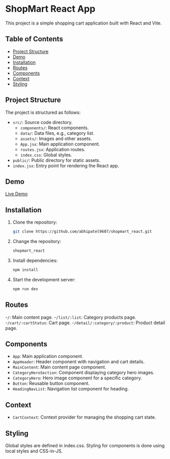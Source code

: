 # ShopMart React App

This project is a simple shopping cart application built with React and Vite.

## Table of Contents

- [Project Structure](#project-structure)
- [Demo](#demo)
- [Installation](#installation)
- [Routes](#routes)
- [Components](#components)
- [Context](#context)
- [Styling](#styling)

## Project Structure

The project is structured as follows:

- `src/`: Source code directory.
  - `components/`: React components.
  - `data/`: Data files, e.g., category list.
  - `assets/`: Images and other assets.
  - `App.jsx`: Main application component.
  - `routes.jsx`: Application routes.
  - `index.css`: Global styles.
- `public/`: Public directory for static assets.
- `index.jsx`: Entry point for rendering the React app.

## Demo

[Live Demo](https://shopmart-abhishek.netlify.app/)

## Installation

1. Clone the repository:

   ```bash
   git clone https://github.com/abhipatel9607/shopmart_react.git
   ```

2. Change the repository:

   ```bash
   shopmart_react
   ```

3. Install dependencies:
   ```bash
   npm install
   ```
4. Start the development server:
   ```bash
   npm run dev
   ```

## Routes

-`/`: Main content page. -`/list/:list`: Category products page. -`/cart/:cartStatus`: Cart page. -`/detail/:category/:product`: Product detail page.

## Components

- `App`: Main application component.
- `AppHeader`: Header component with navigation and cart details.
- `MainContent`: Main content page component.
- `CategoryHeroSection`: Component displaying category hero images.
- `CategoryHero`: Hero image component for a specific category.
- `Button`: Reusable button component.
- `HeadingNavList`: Navigation list component for heading.

## Context

- `CartContext`: Context provider for managing the shopping cart state.

## Styling

Global styles are defined in index.css. Styling for components is done using local styles and CSS-in-JS.
